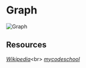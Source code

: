 # Graph

![Graph](https://kylesky.files.wordpress.com/2013/05/graph-theory-terminology.png)

## Resources
[*Wikipedia*](https://en.wikipedia.org/wiki/Graph_(abstract_data_type))<br>
[*mycodeschool*](https://www.youtube.com/watch?v=gXgEDyodOJU)